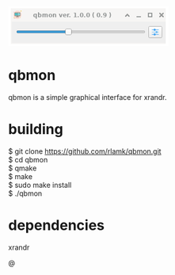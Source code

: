 ![My Image](imgs/screenshot.png )

# qbmon
qbmon is a simple graphical interface for xrandr.

# building 
$ git clone https://github.com/rlamk/qbmon.git  
$ cd qbmon  
$ qmake<br>
$ make<br>
$ sudo make install  
$ ./qbmon  

# dependencies
xrandr

@

